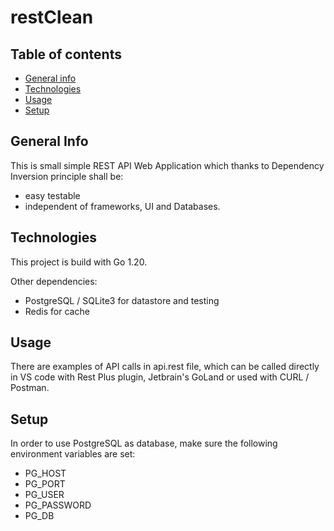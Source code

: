 # restClean

## Table of contents

* [General info](#general-info)
* [Technologies](#technologies)
* [Usage](#usage)
* [Setup](#setup)

## General Info

This is small simple REST API Web Application which thanks to Dependency Inversion principle shall be:

* easy testable
* independent of frameworks, UI and Databases.

## Technologies

This project is build with Go 1.20.

Other dependencies:

* PostgreSQL / SQLite3 for datastore and testing
* Redis for cache

## Usage

There are examples of API calls in api.rest file, which can be called directly  
in VS code with Rest Plus plugin, Jetbrain's GoLand or used with CURL / Postman.

## Setup

In order to use PostgreSQL as database, make sure the following environment variables are set:

* PG_HOST
* PG_PORT
* PG_USER
* PG_PASSWORD
* PG_DB
